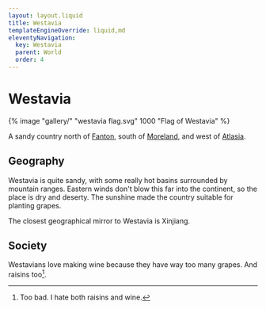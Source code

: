 ```yaml
---
layout: layout.liquid
title: Westavia
templateEngineOverride: liquid,md
eleventyNavigation:
  key: Westavia
  parent: World
  order: 4
---
```


# Westavia

{% image "gallery/" "westavia flag.svg" 1000 "Flag of Westavia" %}

A sandy country north of [Fanton](/world/fanton/), south of [Moreland](/world/moreland/), and west of [Atlasia](/world/atlasia/).

## Geography

Westavia is quite sandy, with some really hot basins surrounded by mountain ranges. Eastern winds don't blow this far into the continent, so the place is dry and deserty. The sunshine made the country suitable for planting grapes.

The closest geographical mirror to Westavia is Xinjiang.

## Society

Westavians love making wine because they have way too many grapes. And raisins too[^1].

[^1]: Too bad. I hate both raisins and wine.
